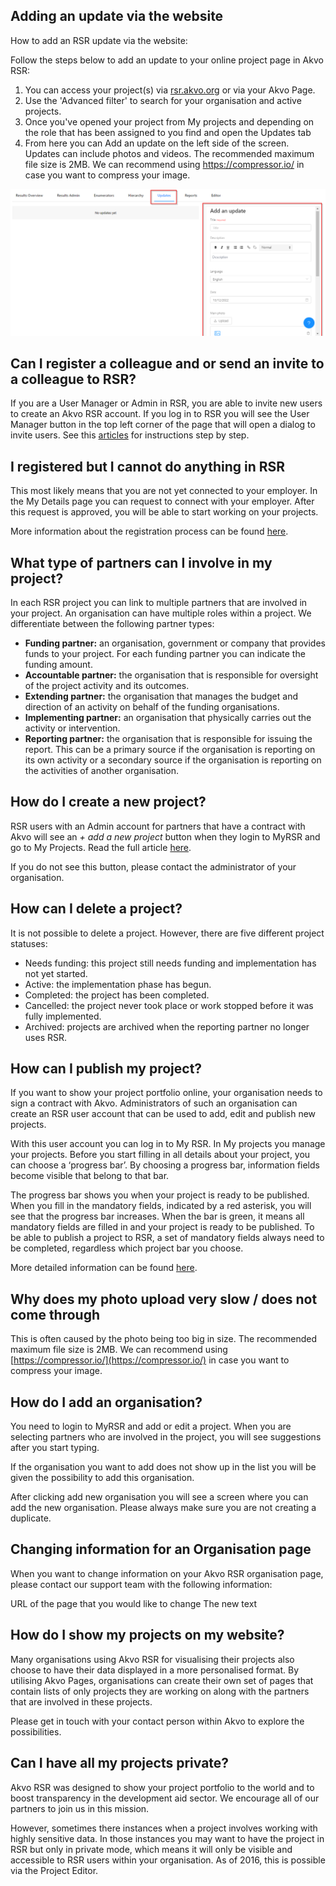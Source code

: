 ## Adding an update via the website
How to add an RSR update via the website:

Follow the steps below to add an update to your online project page in Akvo RSR:

1. You can access your project(s) via [rsr.akvo.org](rsr.akvo.org) or via your Akvo Page.
2. Use the 'Advanced filter' to search for your organisation and active projects.
3. Once you've opened your project from My projects and depending on the role that has been assigned to you find and open the Updates tab
4. From  here you can Add an update on the left side of the screen. Updates can include photos and videos. The recommended maximum file size is 2MB. We can recommend using https://compressor.io/ in case you want to compress your image.

![Adding an update via the website](media/add_project_update.png)


## Can I register a colleague and or send an invite to a colleague to RSR?
If you are a User Manager or Admin in RSR, you are able to invite new users to create an Akvo RSR account. If you log in to RSR you will see the User Manager button in the top left corner of the page that will open a dialog to invite users. See this [articles](enumerators.md) for instructions step by step.



## I registered but I cannot do anything in RSR
This most likely means that you are not yet connected to your employer. In the My Details page you can request to connect with your employer. After this request is approved, you will be able to start working on your projects.

More information about the registration process can be found [here](access.md).


## What type of partners can I involve in my project?
In each RSR project you can link to multiple partners that are involved in your project. An organisation can have multiple roles within a project. We differentiate between the following partner types:

- **Funding partner:** an organisation, government or company that provides funds to your project. For each funding partner you can indicate the funding amount.
- **Accountable partner:** the organisation that is responsible for oversight of the project activity and its outcomes.
- **Extending partner:** the organisation that manages the budget and direction of an activity on behalf of the funding organisations.
- **Implementing partner:** an organisation that physically carries out the activity or intervention.
- **Reporting partner:** the organisation that is responsible for issuing the report. This can be a primary source if the organisation is reporting on its own activity or a secondary source if the organisation is reporting on the activities of another organisation.


## How do I create a new project?
RSR users with an Admin account for partners that have a contract with Akvo will see an *+ add a new project* button when they login to MyRSR and go to My Projects. Read the full article [here](project_editor.md).

If you do not see this button, please contact the administrator of your organisation.


## How can I delete a project?
It is not possible to delete a project. However, there are five different project statuses:

- Needs funding: this project still needs funding and implementation has not yet started.
- Active: the implementation phase has begun.
- Completed: the project has been completed.
- Cancelled: the project never took place or work stopped before it was fully implemented.
- Archived: projects are archived when the reporting partner no longer uses RSR.


## How can I publish my project?
If you want to show your project portfolio online, your organisation needs to sign a contract with Akvo. Administrators of such an organisation can create an RSR user account that can be used to add, edit and publish new projects.

With this user account you can log in to My RSR. In My projects you manage your projects. Before you start filling in all details about your project, you can choose a ‘progress bar’. By choosing a progress bar, information fields become visible that belong to that bar.

The progress bar shows you when your project is ready to be published. When you fill in the mandatory fields, indicated by a red asterisk, you will see that the progress bar increases. When the bar is green, it means all mandatory fields are filled in and your project is ready to be published. To be able to publish a project to RSR, a set of mandatory fields always need to be completed, regardless which project bar you choose.

More detailed information can be found [here]((project_editor.md)).


## Why does my photo upload very slow / does not come through
This is often caused by the photo being too big in size. The recommended maximum file size is 2MB. We can recommend using [https://compressor.io/](https://compressor.io/) in case you want to compress your image.



## How do I add an organisation?
You need to login to MyRSR and add or edit a project. When you are selecting partners who are involved in the project, you will see suggestions after you start typing.

If the organisation you want to add does not show up in the list you will be given the possibility to add this organisation.

After clicking add new organisation you will see a screen where you can add the new organisation. Please always make sure you are not creating a duplicate.

## Changing information for an Organisation page
When you want to change information on your Akvo RSR organisation page, please contact our support team with the following information:

URL of the page that you would like to change 
The new text


## How do I show my projects on my website?
Many organisations using Akvo RSR for visualising their projects also choose to have their data displayed in a more personalised format. By utilising Akvo Pages, organisations can create their own set of pages that contain lists of only projects they are working on along with the partners that are involved in these projects.

Please get in touch with your contact person within Akvo to explore the possibilities.


## Can I have all my projects private?
Akvo RSR was designed to show your project portfolio to the world and to boost transparency in the development aid sector. We encourage all of our partners to join us in this mission.

However, sometimes there instances when a project involves working with highly sensitive data. In those instances you may want to have the project in RSR but only in private mode, which means it will only be visible and accessible to RSR users within your organisation. As of 2016, this is possible via the Project Editor.
